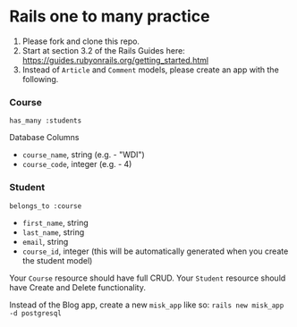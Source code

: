 # Rails one to many practice

1. Please fork and clone this repo.
2. Start at section 3.2 of the Rails Guides here: https://guides.rubyonrails.org/getting_started.html
3. Instead of `Article` and `Comment` models, please create an app with the following.

### Course

`has_many :students`

Database Columns

- `course_name`, string (e.g. - "WDI")
- `course_code`, integer (e.g. - 4)


### Student

`belongs_to :course`

- `first_name`, string
- `last_name`, string
- `email`, string
- `course_id`, integer (this will be automatically generated when you create the student model)

Your `Course` resource should have full CRUD. Your `Student` resource should have Create and Delete functionality.

Instead of the Blog app, create a new `misk_app` like so: `rails new misk_app -d postgresql`

